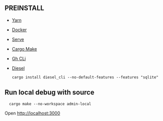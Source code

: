 ## PREINSTALL

- [Yarn](https://yarnpkg.com/getting-started/install)
- [Docker](https://docs.docker.com/engine/install/)
- [Serve](https://yarnpkg.com/package/)
- [Cargo Make](https://github.com/sagiegurari/cargo-make#installation)
- [Gh CLi](https://cli.github.com/)
- [Diesel](https://github.com/diesel-rs/diesel/tree/master/diesel_cli)

  ```
  cargo install diesel_cli --no-default-features --features "sqlite"
  ```

## Run local debug with source

```
  cargo make --no-workspace admin-local
```

Open [http://localhost:3000](http://localhost:3000/)